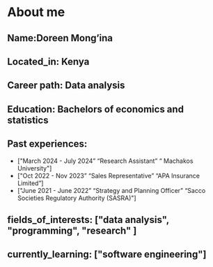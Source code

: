# About me
## Name:Doreen Mong’ina

## Located_in: Kenya

## Career path: Data analysis

## Education: Bachelors of economics and statistics

## Past experiences:
  - ["March 2024 - July 2024” “Research Assistant” “ Machakos University"]
  - ["Oct 2022 - Nov 2023” “Sales Representative” “APA Insurance Limited”]
  - ["June 2021 - June 2022” “Strategy and Planning Officer” “Sacco Societies Regulatory Authority (SASRA)"]
## fields_of_interests: ["data analysis", "programming", "research" ]
## currently_learning: ["software engineering"]


